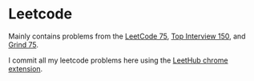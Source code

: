# Leetcode

Mainly contains problems from the [LeetCode 75](https://leetcode.com/studyplan/leetcode-75/), [Top Interview 150](https://leetcode.com/studyplan/top-interview-150/), and [Grind 75](https://www.techinterviewhandbook.org/grind75).

I commit all my leetcode problems here using the [LeetHub chrome extension](https://chrome.google.com/webstore/detail/leethub/aciombdipochlnkbpcbgdpjffcfdbggi).
